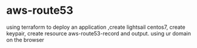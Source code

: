 # aws-route53
using terraform to deploy an application ,create lightsail centos7, create keypair, create resource aws-route53-record and output. using ur domain on the browser 
